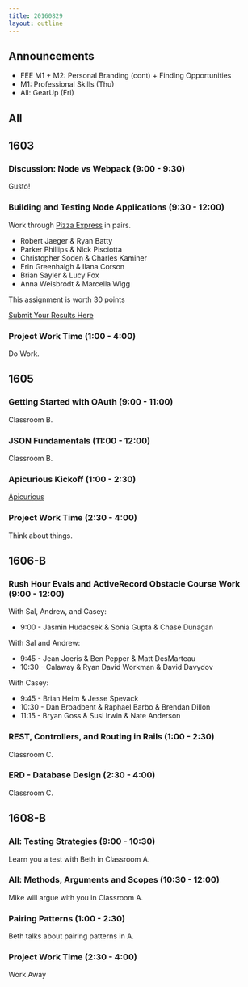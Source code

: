 ```yaml
---
title: 20160829
layout: outline
---
```


## Announcements
* FEE M1 + M2: Personal Branding (cont) + Finding Opportunities
* M1: Professional Skills (Thu)
* All: GearUp (Fri)

## All


## 1603

### Discussion: Node vs Webpack (9:00 - 9:30)

Gusto!

### Building and Testing Node Applications (9:30 - 12:00)

Work through [Pizza Express](https://github.com/turingschool-examples/pizza-express) in pairs.

* Robert Jaeger & Ryan Batty
* Parker Phillips & Nick Pisciotta
* Christopher Soden & Charles Kaminer
* Erin Greenhalgh & Ilana Corson
* Brian Sayler & Lucy Fox
* Anna Weisbrodt & Marcella Wigg

This assignment is worth 30 points

[Submit Your Results Here](https://gist.github.com/rrgayhart/c61fadfb475327b01b01d642f680aa31)

### Project Work Time (1:00 - 4:00)

Do Work.

## 1605

### Getting Started with OAuth (9:00 - 11:00)

Classroom B.

### JSON Fundamentals (11:00 - 12:00)

Classroom B.

### Apicurious Kickoff (1:00 - 2:30)

[Apicurious](https://www.youtube.com/watch?v=fwcONrTG7nk)

### Project Work Time (2:30 - 4:00)

Think about things.


## 1606-B

### Rush Hour Evals and ActiveRecord Obstacle Course Work (9:00 - 12:00)

With Sal, Andrew, and Casey:

* 9:00 - Jasmin Hudacsek & Sonia Gupta & Chase Dunagan

With Sal and Andrew:

* 9:45 - Jean Joeris & Ben Pepper & Matt DesMarteau
* 10:30 - Calaway & Ryan David Workman & David Davydov

With Casey:

* 9:45 - Brian Heim & Jesse Spevack
* 10:30 - Dan Broadbent & Raphael Barbo & Brendan Dillon
* 11:15 - Bryan Goss & Susi Irwin & Nate Anderson

### REST, Controllers, and Routing in Rails (1:00 - 2:30)

Classroom C.

### ERD - Database Design (2:30 - 4:00)

Classroom C.


## 1608-B

### All: Testing Strategies (9:00 - 10:30)

Learn you a test with Beth in Classroom A.

### All: Methods, Arguments and Scopes (10:30 - 12:00)

Mike will argue with you in Classroom A.

### Pairing Patterns (1:00 - 2:30)

Beth talks about pairing patterns in A.

### Project Work Time (2:30 - 4:00)

Work Away

